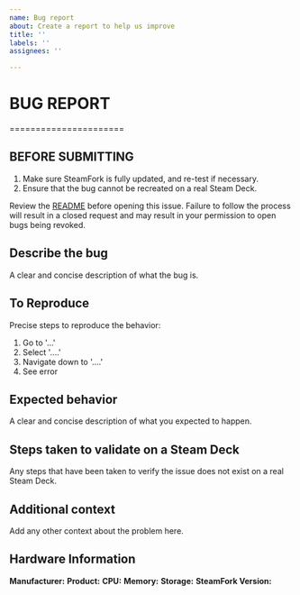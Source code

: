```yaml
---
name: Bug report
about: Create a report to help us improve
title: ''
labels: ''
assignees: ''

---
```


# BUG REPORT
======================

## BEFORE SUBMITTING
1. Make sure SteamFork is fully updated, and re-test if necessary.
2. Ensure that the bug cannot be recreated on a real Steam Deck.

Review the [README](https://github.com/SteamFork/bugtracker) before opening this issue.  Failure to follow the process will result in a closed request and may result in your permission to open bugs being revoked.

## Describe the bug
A clear and concise description of what the bug is.

## To Reproduce
Precise steps to reproduce the behavior:
1. Go to '...'
2. Select '....'
3. Navigate down to '....'
4. See error

## Expected behavior
A clear and concise description of what you expected to happen.

## Steps taken to validate on a Steam Deck
Any steps that have been taken to verify the issue does not exist on a real Steam Deck.

## Additional context
Add any other context about the problem here.

## Hardware Information

**Manufacturer:**
**Product:**
**CPU:**
**Memory:**
**Storage:**
**SteamFork Version:**
